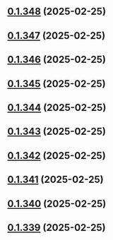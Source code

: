 ## [0.1.348](https://github.com/binary-braids/terraform-oracle/compare/v0.1.347...v0.1.348) (2025-02-25)



## [0.1.347](https://github.com/binary-braids/terraform-oracle/compare/v0.1.346...v0.1.347) (2025-02-25)



## [0.1.346](https://github.com/binary-braids/terraform-oracle/compare/v0.1.345...v0.1.346) (2025-02-25)



## [0.1.345](https://github.com/binary-braids/terraform-oracle/compare/v0.1.344...v0.1.345) (2025-02-25)



## [0.1.344](https://github.com/binary-braids/terraform-oracle/compare/v0.1.343...v0.1.344) (2025-02-25)



## [0.1.343](https://github.com/binary-braids/terraform-oracle/compare/v0.1.342...v0.1.343) (2025-02-25)



## [0.1.342](https://github.com/binary-braids/terraform-oracle/compare/v0.1.341...v0.1.342) (2025-02-25)



## [0.1.341](https://github.com/binary-braids/terraform-oracle/compare/v0.1.340...v0.1.341) (2025-02-25)



## [0.1.340](https://github.com/binary-braids/terraform-oracle/compare/v0.1.339...v0.1.340) (2025-02-25)



## [0.1.339](https://github.com/binary-braids/terraform-oracle/compare/v0.1.338...v0.1.339) (2025-02-25)



